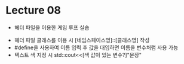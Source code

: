 # Lecture 08
* 헤더 파일을 이용한 게임 루프 실습

- 헤더 파일 클래스를 이용 시 [네임스페이스명]::[클래스명] 작성
- #define을 사용하여 이름 입력 후 값을 대입하면 이름을 변수처럼 사용 가능
- 텍스트 색 지정 시 std::cout<<[색 값이 있는 변수?]"문장"
